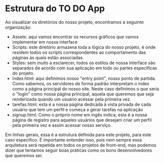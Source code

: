 # Estrutura do TO DO App
Ao visualizar os diretórios do nosso projeto, encontramos a seguinte organização:
- Assets: aqui vamos encontrar os recursos gráficos que vamos implementar em nossa interface
- Scripts: este diretório armazena toda a lógica do nosso projeto, é onde residem todos os scripts correspondentes ao comportamento das páginas às quais estão associadas.
- Styles: sem muito a esclarecer, todos os estilos de nossa interface são separados de acordo com sua aplicação em todo ou partes específicas do projeto.
- index.html: aqui definimos nosso "entry point", nosso ponto de partida. Como sabemos, os servidores de forma padrão interpretam o index como a página principal do nosso site. Neste caso definimos o que seria o "login" como nossa página principal, aquela que queremos que seja renderizada quando um usuário acessar pela primeira vez.
- tarefas.html: esta é a nossa página dedicada à vista privada de cada usuário que tem um perfil e começa a gerar tarefas na aplicação
- signup.html: Como o próprio nome em ingês indica, esta é a nossa página de registro para aqueles usuários que desejam criar um perfil pela primeira vez e assim acessar nosso serviço.

Em linhas gerais, essa é a estrutura definida para este projeto, para este caso específico. É importante entender isso, pois nem sempre essa arquitetura será repetida em todos os projetos de front-end, mas podemos dizer que tentamos seguir boas práticas como os bons desenvolvedores que queremos ser.
